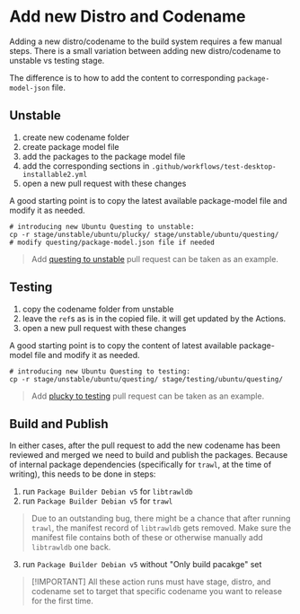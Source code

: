 # Add new Distro and Codename

Adding a new distro/codename to the build system requires a few manual steps.
There is a small variation between adding new distro/codename to unstable vs
testing stage.

The difference is to how to add the content to corresponding `package-model-json`
file.

## Unstable

1. create new codename folder
1. create package model file
1. add the packages to the package model file
1. add the corresponding sections in `.github/workflows/test-desktop-installable2.yml`
1. open a new pull request with these changes

A good starting point is to copy the latest available package-model file and
modify it as needed.

```shell
# introducing new Ubuntu Questing to unstable:
cp -r stage/unstable/ubuntu/plucky/ stage/unstable/ubuntu/questing/
# modify questing/package-model.json file if needed
```

> Add [questing to unstable] pull request can be taken as an example.

## Testing

1. copy the codename folder from unstable
1. leave the `ref`s as is in the copied file. it will get updated by the Actions.
1. open a new pull request with these changes

A good starting point is to copy the content of latest available package-model
file and modify it as needed.

```shell
# introducing new Ubuntu Questing to testing:
cp -r stage/unstable/ubuntu/questing/ stage/testing/ubuntu/questing/
```

> Add [plucky to testing] pull request can be taken as an example.

## Build and Publish

In either cases, after the pull request to add the new codename has been reviewed
and merged we need to build and publish the packages. Because of internal package
dependencies (specifically for `trawl`, at the time of writing), this needs to be
done in steps:

1. run `Package Builder Debian v5` for `libtrawldb`
2. run `Package Builder Debian v5` for `trawl`

> Due to an outstanding bug, there might be a chance that after running `trawl`, the
> manifest record of `libtrawldb` gets removed. Make sure the manifest file contains
> both of these or otherwise manually add `libtrawldb` one back.

3. run `Package Builder Debian v5` without "Only build pacakge" set

>
> [!IMPORTANT]
> All these action runs must have stage, distro, and codename set to target that
> specific codename you want to release for the first time.

[questing to unstable]: https://github.com/regolith-linux/voulage/pull/113
[plucky to testing]: https://github.com/regolith-linux/voulage/pull/102
